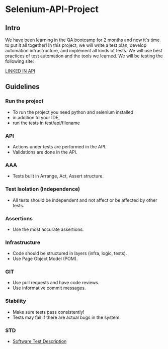 # Selenium-API-Project

## Intro

We have been learning in the QA bootcamp for 2 months and now it's time to put it all together! In this project, we will write a test plan, 
develop automation infrastructure, and implement all kinds of tests. We will use best practices of test automation and the tools we learned. We will be testing the following site:

[LINKED IN API](https://rapidapi.com/rockapis-rockapis-default/api/linkedin-data-api)

## Guidelines

### Run the project
* To run the project you need python and selenium installed
* in addition to your IDE, 
* run the tests in test/api/filename
### API

* Actions under tests are performed in the API.
* Validations are done in the API.

### AAA

* Tests built in Arrange, Act, Assert structure.

### Test Isolation (Independence)

* All tests should be independent and not affect or be affected by other tests.

### Assertions

* Use the most accurate assertions.

### Infrastructure

* Code should be structured in layers (infra, logic, tests).
* Use Page Object Model (POM).

### GIT

* Use pull requests and have code reviews.
* Use informative commit messages.

### Stability

* Make sure tests pass consistently!
* Tests may fail if there are actual bugs in the system.

### STD 

* [Software Test Description](https://docs.google.com/document/d/1KM40NfUktszfPgK9y989Unh0eQ6egSft/edit)
